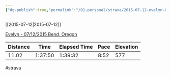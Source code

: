 ```yaml
---
{"dg-publish":true,"permalink":"/01-personal/strava/2015-07-12-evelyn-07-12-2015-bend-oregon/"}
---
```



[[2015-07-12\|2015-07-12]]

[Evelyn - 07/12/2015 Bend, Oregon](https://www.strava.com/activities/344905747)

| Distance | Time    | Elapsed Time | Pace | Elevation |
| -------- | ------- | ------------ | ---- | --------- |
| 11.02    | 1:37:50 | 1:39:32      | 8:52 | 577       |




#strava
